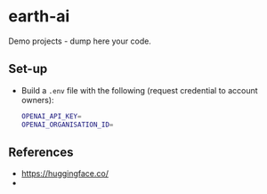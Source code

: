 # earth-ai

Demo projects - dump here your code.



## Set-up

- Build a `.env` file with the following (request credential to account owners):

    ```sh
    OPENAI_API_KEY=
    OPENAI_ORGANISATION_ID=
    ```


## References
- https://huggingface.co/
- 